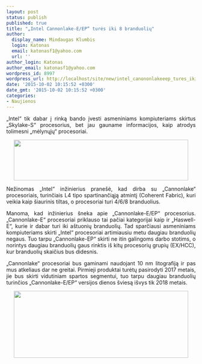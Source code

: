 ```yaml
---
layout: post
status: publish
published: true
title: "„Intel Cannonlake-E/EP“ turės iki 8 branduolių"
author:
  display_name: Mindaugas Klumbis
  login: Katonas
  email: katonasf1@yahoo.com
  url: ''
author_login: Katonas
author_email: katonasf1@yahoo.com
wordpress_id: 8997
wordpress_url: http://localhost/site/new/intel_canononlakeeep_tures_iki_8_branduoliu/
date: '2015-10-02 10:15:52 +0300'
date_gmt: '2015-10-02 10:15:52 +0300'
categories:
- Naujienos
---
```

<p style="text-align: justify;">
	&bdquo;Intel&ldquo; tik dabar į rinką bando įvesti asmeniniams kompiuteriams skirtus &bdquo;Skylake-S&ldquo; procesorius, bet jau gauname informacijos, kaip atrodys tolimesni &bdquo;mėlynųjų&ldquo; procesoriai.</p>
<p style="text-align: center;">
	<a href="http://technews.lt/userfiles/intel_architect_undisclosed.png"><img alt="" src="http://technews.lt/userfiles/intel_architect_undisclosed.png" style="width: 464px; height: 108px;" /></a></p>
<p style="text-align: justify;">
	Nežinomas &bdquo;Intel&ldquo; inžinierius prane&scaron;ė, kad dirba su &bdquo;Cannonlake&ldquo; procesoriais, turinčiais L4 tipo spartinančiąją atmintį (Coherent Fabric), kuri veikia kaip &scaron;iaurinis tiltas, o procesoriai turi 4/6/8 branduolius.</p>
<p style="text-align: justify;">
	Manoma, kad inžinierius &scaron;neka apie &bdquo;Cannonlake-E/EP&ldquo; procesorius. &bdquo;Cannonlake-E&ldquo; procesoriai priklauso tai pačiai kategorijai kaip ir &bdquo;Haswell-E&ldquo;, kurie ir dabar turi iki a&scaron;tuonių branduolių. Tad sparčiausi asmeniniams kompiuteriams skirti &bdquo;Intel&ldquo; procesoriai artimiausiu metu daugiau branduolių negaus. Tuo tarpu &bdquo;Cannonlake-EP&ldquo; skirti ne itin galingoms darbo stotims, o norintys daugiau branduolių gaus rinktis i&scaron; kitų procesorių grupių (EX/HCC), kur branduolių skaičius bus didesnis.</p>
<p style="text-align: justify;">
	&bdquo;Cannonlake&ldquo; procesoriai bus gaminami naudojant 10 nm litografiją ir pas mus atkeliaus dar ne greitai. Pirmieji produktai turėtų pasirodyti 2017 metais, jie bus skirti vidutiniam spartos segmentui, tuo tarpu daugiau branduolių turinčios &bdquo;Cannonlake-E/EP&ldquo; versijos dienos &scaron;viesą i&scaron;vys tik 2018 metais. &nbsp;&nbsp;</p>
<p style="text-align: center;">
	<a href="http://technews.lt/userfiles/intel_10nm_panel2-Copy.png"><img alt="" src="http://technews.lt/userfiles/intel_10nm_panel2-Copy.png" style="width: 464px; height: 178px;" /></a></p>
